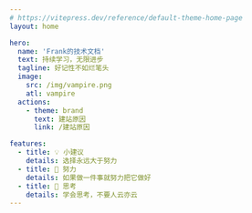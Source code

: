 ```yaml
---
# https://vitepress.dev/reference/default-theme-home-page
layout: home

hero:
  name: 'Frank的技术文档'
  text: 持续学习，无限进步
  tagline: 好记性不如烂笔头
  image:
    src: /img/vampire.png
    atl: vampire
  actions:
    - theme: brand
      text: 建站原因
      link: /建站原因

features:
  - title: 💡 小建议
    details: 选择永远大于努力
  - title: 🧗 努力
    details: 如果做一件事就努力把它做好
  - title: 🤔 思考
    details: 学会思考，不要人云亦云
---
```

